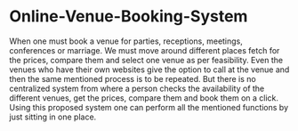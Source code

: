 # Online-Venue-Booking-System
When one must book a venue for parties, receptions, meetings, conferences or marriage. We must move around different places fetch for the prices, compare them and select one venue as per feasibility. Even the venues who have their own websites give the option to call at the venue and then the same mentioned process is to be repeated. But there is no centralized system from where a person checks the availability of the different venues, get the prices, compare them and book them on a click. Using this proposed system one can perform all the mentioned functions by just sitting in one place. 
